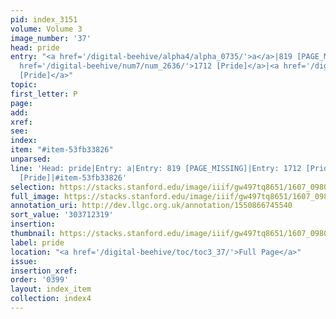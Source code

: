 ```yaml
---
pid: index_3151
volume: Volume 3
image_number: '37'
head: pride
entry: "<a href='/digital-beehive/alpha4/alpha_0735/'>a</a>|819 [PAGE_MISSING]|<a
  href='/digital-beehive/num7/num_2636/'>1712 [Pride]</a>|<a href='/digital-beehive/num11/num_3513/'>4818
  [Pride]</a>"
topic:
first_letter: P
page:
add:
xref:
see:
index:
item: "#item-53fb33826"
unparsed:
line: 'Head: pride|Entry: a|Entry: 819 [PAGE_MISSING]|Entry: 1712 [Pride]|Entry: 4818
  [Pride]|#item-53fb33826'
selection: https://stacks.stanford.edu/image/iiif/gw497tq8651/1607_0980/109,2319,697,158/full/0/default.jpg
full_image: https://stacks.stanford.edu/image/iiif/gw497tq8651/1607_0980/full/full/0/default.jpg
annotation_uri: http://dev.llgc.org.uk/annotation/1550866745540
sort_value: '303712319'
insertion:
thumbnail: https://stacks.stanford.edu/image/iiif/gw497tq8651/1607_0980/109,2319,697,158/150,/0/default.jpg
label: pride
location: "<a href='/digital-beehive/toc/toc3_37/'>Full Page</a>"
issue:
insertion_xref:
order: '0399'
layout: index_item
collection: index4
---
```

